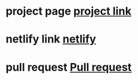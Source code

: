 

# project page [project link](https://github.com/lithhalim/Create-Store-FrontEnd)

# netlify link [netlify]()

# pull request [Pull request](https://github.com/lithhalim/Create-Store-FrontEnd/pulls)